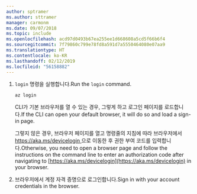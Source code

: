 ```yaml
---
author: sptramer
ms.author: sttramer
manager: carmonm
ms.date: 09/07/2018
ms.topic: include
ms.openlocfilehash: acd97d0493b67ea255ee1d668608a5cd5f66b6f4
ms.sourcegitcommit: 7f79860c799e78fd8a591d7a5550464080e07aa9
ms.translationtype: HT
ms.contentlocale: ko-KR
ms.lasthandoff: 02/12/2019
ms.locfileid: "56158882"
---
```

1. <span data-ttu-id="fbeef-101">`login` 명령을 실행합니다.</span><span class="sxs-lookup"><span data-stu-id="fbeef-101">Run the `login` command.</span></span>

    ```azurecli-interactive
    az login
    ```

    <span data-ttu-id="fbeef-102">CLI가 기본 브라우저를 열 수 있는 경우, 그렇게 하고 로그인 페이지를 로드합니다.</span><span class="sxs-lookup"><span data-stu-id="fbeef-102">If the CLI can open your default browser, it will do so and load a sign-in page.</span></span>

    <span data-ttu-id="fbeef-103">그렇지 않은 경우,  브라우저 페이지를 열고 명령줄의 지침에 따라 브라우저에서 [ https://aka.ms/devicelogin ](https://aka.ms/devicelogin)으로 이동한 후 권한 부여 코드를 입력합니다.</span><span class="sxs-lookup"><span data-stu-id="fbeef-103">Otherwise, you need to open a browser page and follow the instructions on the command line to enter an  authorization code after navigating to [https://aka.ms/devicelogin](https://aka.ms/devicelogin) in your browser.</span></span>

2. <span data-ttu-id="fbeef-104">브라우저에서 계정 자격 증명으로 로그인합니다.</span><span class="sxs-lookup"><span data-stu-id="fbeef-104">Sign in with your account credentials in the browser.</span></span>
